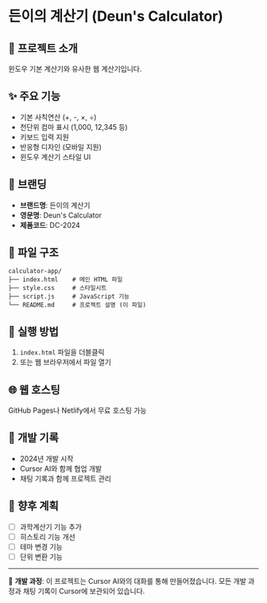 # 든이의 계산기 (Deun's Calculator)

## 🧮 프로젝트 소개
윈도우 기본 계산기와 유사한 웹 계산기입니다.

## ✨ 주요 기능
- 기본 사칙연산 (+, -, ×, ÷)
- 천단위 컴마 표시 (1,000, 12,345 등)
- 키보드 입력 지원
- 반응형 디자인 (모바일 지원)
- 윈도우 계산기 스타일 UI

## 🎨 브랜딩
- **브랜드명**: 든이의 계산기
- **영문명**: Deun's Calculator  
- **제품코드**: DC-2024

## 📁 파일 구조
```
calculator-app/
├── index.html    # 메인 HTML 파일
├── style.css     # 스타일시트
├── script.js     # JavaScript 기능
└── README.md     # 프로젝트 설명 (이 파일)
```

## 🚀 실행 방법
1. `index.html` 파일을 더블클릭
2. 또는 웹 브라우저에서 파일 열기

## 🌐 웹 호스팅
GitHub Pages나 Netlify에서 무료 호스팅 가능

## 📝 개발 기록
- 2024년 개발 시작
- Cursor AI와 함께 협업 개발
- 채팅 기록과 함께 프로젝트 관리

## 🔧 향후 계획
- [ ] 과학계산기 기능 추가
- [ ] 히스토리 기능 개선
- [ ] 테마 변경 기능
- [ ] 단위 변환 기능

---
💬 **개발 과정**: 이 프로젝트는 Cursor AI와의 대화를 통해 만들어졌습니다. 모든 개발 과정과 채팅 기록이 Cursor에 보관되어 있습니다.
